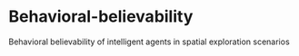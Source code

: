 # Behavioral-believability
Behavioral believability of intelligent agents in spatial exploration scenarios 
